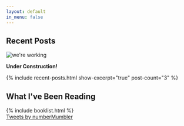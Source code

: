 ```yaml
---
layout: default
in_menu: false
---
```


## Recent Posts

![we're working](https://s3.amazonaws.com/numberMumbler/tilde/anim0206-1_e0.gif)

**Under Construction!**

{% include recent-posts.html show-excerpt="true" post-count="3" %}

<div class="row">
    <div class="col-md-6">
        <h2>What I've Been Reading</h2>
        {% include booklist.html %}
    </div>
    <div class="col-md-6">
        <a class="twitter-timeline" data-height="400" data-dnt="true" href="https://twitter.com/numberMumbler">Tweets by numberMumbler</a> <script async src="//platform.twitter.com/widgets.js" charset="utf-8"></script>
    </div>
</div>